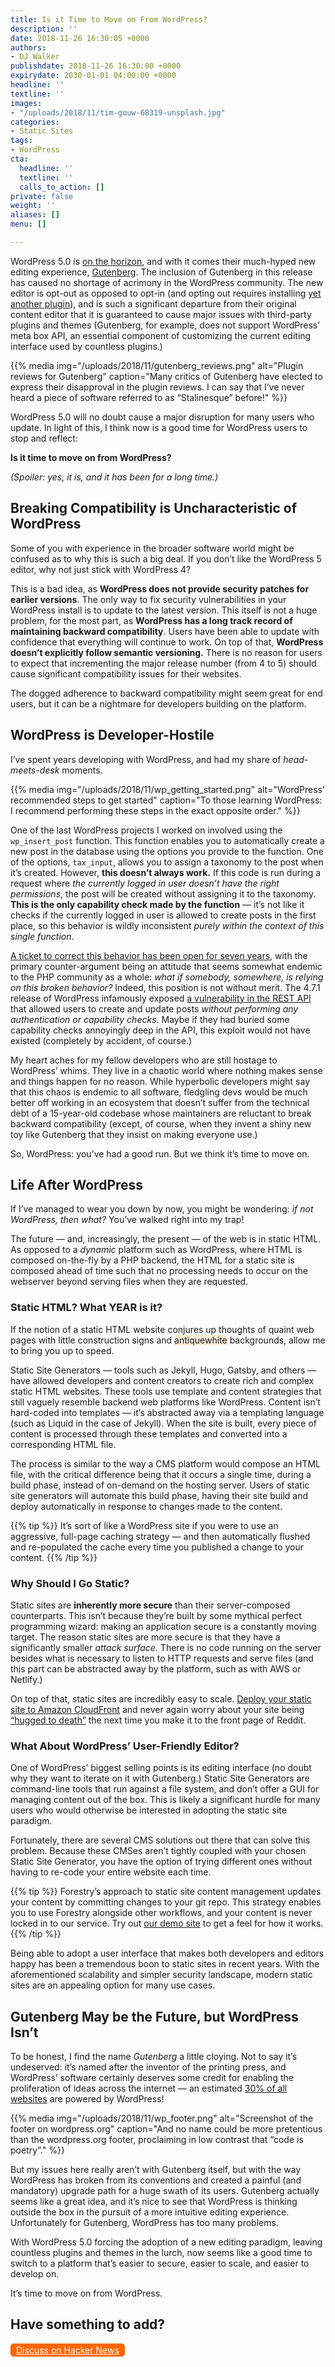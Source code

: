 ```yaml
---
title: Is it Time to Move on From WordPress?
description: ''
date: 2018-11-26 16:30:05 +0000
authors:
- DJ Walker
publishdate: 2018-11-26 16:30:00 +0000
expirydate: 2030-01-01 04:00:00 +0000
headline: ''
textline: ''
images:
- "/uploads/2018/11/tim-gouw-68319-unsplash.jpg"
categories:
- Static Sites
tags:
- WordPress
cta:
  headline: ''
  textline: ''
  calls_to_action: []
private: false
weight: ''
aliases: []
menu: []

---
```

WordPress 5.0 is [on the horizon](https://wordpress.org/news/2018/11/wordpress-5-0-release-candidate/), and with it comes their much-hyped new editing experience, [Gutenberg](https://wordpress.org/gutenberg/). The inclusion of Gutenberg in this release has caused no shortage of acrimony in the WordPress community. The new editor is opt-out as opposed to opt-in (and opting out requires installing [yet another plugin](https://wordpress.org/plugins/classic-editor/)), and is such a significant departure from their original content editor that it is guaranteed to cause major issues with third-party plugins and themes (Gutenberg, for example, does not support WordPress’ meta box API, an essential component of customizing the current editing interface used by countless plugins.)

{{% media img="/uploads/2018/11/gutenberg_reviews.png" alt="Plugin reviews for Gutenberg" caption="Many critics of Gutenberg have elected to express their disapproval in the plugin reviews. I can say that I’ve never heard a piece of software referred to as “Stalinesque” before!" %}}

WordPress 5.0 will no doubt cause a major disruption for many users who update. In light of this, I think now is a good time for WordPress users to stop and reflect:

**Is it time to move on from WordPress?**

_(Spoiler: yes, it is, and it has been for a long time.)_

## Breaking Compatibility is Uncharacteristic of WordPress

Some of you with experience in the broader software world might be confused as to why this is such a big deal. If you don’t like the WordPress 5 editor, why not just stick with WordPress 4?

This is a bad idea, as **WordPress does not provide security patches for earlier versions**. The only way to fix security vulnerabilities in your WordPress install is to update to the latest version. This itself is not a huge problem, for the most part, as **WordPress has a long track record of maintaining backward compatibility**. Users have been able to update with confidence that everything will continue to work. On top of that, **WordPress doesn’t explicitly follow semantic versioning.** There is no reason for users to expect that incrementing the major release number (from 4 to 5) should cause significant compatibility issues for their websites.

The dogged adherence to backward compatibility might seem great for end users, but it can be a nightmare for developers building on the platform.

## WordPress is Developer-Hostile

I’ve spent years developing with WordPress, and had my share of _head-meets-desk_ moments.

{{% media img="/uploads/2018/11/wp_getting_started.png" alt="WordPress' recommended steps to get started" caption="To those learning WordPress: I recommend performing these steps in the exact opposite order." %}}

One of the last WordPress projects I worked on involved using the `wp_insert_post` function. This function enables you to automatically create a new post in the database using the options you provide to the function. One of the options, `tax_input`, allows you to assign a taxonomy to the post when it’s created. However, **this doesn’t always work.** If this code is run during a request where _the currently logged in user doesn’t have the right permissions_, the post will be created without assigning it to the taxonomy. **This is the only capability check made by the function** — it’s not like it checks if the currently logged in user is allowed to create posts in the first place, so this behavior is wildly inconsistent _purely within the context of this single function_.

[A ticket to correct this behavior has been open for seven years](https://core.trac.wordpress.org/ticket/19373), with the primary counter-argument being an attitude that seems somewhat endemic to the PHP community as a whole: _what if somebody, somewhere, is relying on this broken behavior?_ Indeed, this position is not without merit. The 4.7.1 release of WordPress infamously exposed [a vulnerability in the REST API](https://blog.sucuri.net/2017/02/content-injection-vulnerability-wordpress-rest-api.html) that allowed users to create and update posts _without performing any authentication or capability checks._ Maybe if they had buried some capability checks annoyingly deep in the API, this exploit would not have existed (completely by accident, of course.)

My heart aches for my fellow developers who are still hostage to WordPress’ whims. They live in a chaotic world where nothing makes sense and things happen for no reason. While hyperbolic developers might say that this chaos is endemic to all software, fledgling devs would be much better off working in an ecosystem that doesn’t suffer from the technical debt of a 15-year-old codebase whose maintainers are reluctant to break backward compatibility (except, of course, when they invent a shiny new toy like Gutenberg that they insist on making everyone use.)

So, WordPress: you’ve had a good run. But we think it’s time to move on.

## Life After WordPress

If I’ve managed to wear you down by now, you might be wondering: _if not WordPress, then what?_ You’ve walked right into my trap!

The future — and, increasingly, the present — of the web is in static HTML. As opposed to a _dynamic_ platform such as WordPress, where HTML is composed on-the-fly by a PHP backend, the HTML for a static site is composed ahead of time such that no processing needs to occur on the webserver beyond serving files when they are requested.

### Static HTML? What YEAR is it?

If the notion of a static HTML website conjures up thoughts of quaint web pages with little construction signs and <span style="background-color: antiquewhite;">antiquewhite</span> backgrounds, allow me to bring you up to speed.

Static Site Generators — tools such as Jekyll, Hugo, Gatsby, and others — have allowed developers and content creators to create rich and complex static HTML websites. These tools use template and content strategies that still vaguely resemble backend web platforms like WordPress. Content isn’t hard-coded into templates — it’s abstracted away via a templating language (such as Liquid in the case of Jekyll). When the site is built, every piece of content is processed through these templates and converted into a corresponding HTML file.

The process is similar to the way a CMS platform would compose an HTML file, with the critical difference being that it occurs a single time, during a build phase, instead of on-demand on the hosting server. Users of static site generators will automate this build phase, having their site build and deploy automatically in response to changes made to the content.

{{% tip %}}
It’s sort of like a WordPress site if you were to use an aggressive, full-page caching strategy — and then automatically flushed and re-populated the cache every time you published a change to your content.
{{% /tip %}}

### Why Should I Go Static?

Static sites are **inherently more secure** than their server-composed counterparts. This isn’t because they’re built by some mythical perfect programming wizard: making an application secure is a constantly moving target. The reason static sites are more secure is that they have a significantly smaller _attack surface._ There is no code running on the server besides what is necessary to listen to HTTP requests and serve files (and this part can be abstracted away by the platform, such as with AWS or Netlify.)

On top of that, static sites are incredibly easy to scale. [Deploy your static site to Amazon CloudFront](https://forestry.io/blog/automate-your-static-hosting-environment-with-aws-cloudformation/) and never again worry about your site being [“hugged to death”](https://en.wikipedia.org/wiki/Slashdot_effect) the next time you make it to the front page of Reddit.

### What About WordPress’ User-Friendly Editor?

One of WordPress’ biggest selling points is its editing interface (no doubt why they want to iterate on it with Gutenberg.) Static Site Generators are command-line tools that run against a file system, and don’t offer a GUI for managing content out of the box. This is likely a significant hurdle for many users who would otherwise be interested in adopting the static site paradigm.

Fortunately, there are several CMS solutions out there that can solve this problem. Because these CMSes aren’t tightly coupled with your chosen Static Site Generator, you have the option of trying different ones without having to re-code your entire website each time.

{{% tip %}}
Forestry’s approach to static site content management updates your content by committing changes to your git repo. This strategy enables you to use Forestry alongside other workflows, and your content is never locked in to our service. Try out [our demo site](https://app.forestry.io/quick-start?repo=forestryio-templates/belkirk-jekyll-demo&provider=github&engine=jekyll) to get a feel for how it works.
{{% /tip %}}

Being able to adopt a user interface that makes both developers and editors happy has been a tremendous boon to static sites in recent years. With the aforementioned scalability and simpler security landscape, modern static sites are an appealing option for many use cases.

## Gutenberg May be the Future, but WordPress Isn’t

To be honest, I find the name _Gutenberg_ a little cloying. Not to say it’s undeserved: it’s named after the inventor of the printing press, and WordPress’ software certainly deserves some credit for enabling the proliferation of ideas across the internet — an estimated [30% of all websites](https://venturebeat.com/2018/03/05/wordpress-now-powers-30-of-websites/) are powered by WordPress!

{{% media img="/uploads/2018/11/wp_footer.png" alt="Screenshot of the footer on wordpress.org" caption="And no name could be more pretentious than the wordpress.org footer, proclaiming in low contrast that “code is poetry”." %}}

But my issues here really aren’t with Gutenberg itself, but with the way WordPress has broken from its conventions and created a painful (and mandatory) upgrade path for a huge swath of its users. Gutenberg actually seems like a great idea, and it’s nice to see that WordPress is thinking outside the box in the pursuit of a more intuitive editing experience. Unfortunately for Gutenberg, WordPress has too many problems.

With WordPress 5.0 forcing the adoption of a new editing paradigm, leaving countless plugins and themes in the lurch, now seems like a good time to switch to a platform that’s easier to secure, easier to scale, and easier to develop on.

It’s time to move on from WordPress.


## Have something to add?

<a style="background: #F60; display: inline-block; border-radius: 5px; color: white; padding: 2px 9px; font-size: 14px;" href="https://news.ycombinator.com/item?id=18534896">Discuss on Hacker News</a>
